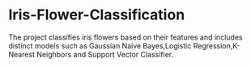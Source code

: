 # Iris-Flower-Classification
The project classifies iris flowers based on their features and includes distinct models such as Gaussian Naive Bayes,Logistic Regression,K-Nearest Neighbors and Support Vector Classifier.
